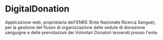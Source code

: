 # DigitalDonation
Applicazione web, proprietaria dell'ENRS (Ente Nazionale Ricerca Sangue), per la gestione del flusso di organizzazione delle sedute di donazione sanguigne e delle prenotazioni dei Volontari Donatori tesserati presso l'ente. 
